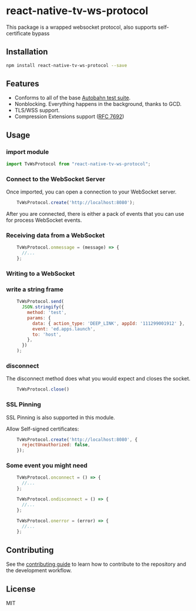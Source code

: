 # react-native-tv-ws-protocol

This package is a wrapped websocket protocol, also supports self-certificate bypass

## Installation

```sh
npm install react-native-tv-ws-protocol --save
```

## Features

- Conforms to all of the base [Autobahn test suite](https://crossbar.io/autobahn/).
- Nonblocking. Everything happens in the background, thanks to GCD.
- TLS/WSS support.
- Compression Extensions support ([RFC 7692](https://tools.ietf.org/html/rfc7692))


## Usage

### import module
```js
import TvWsProtocol from "react-native-tv-ws-protocol";
```

### Connect to the WebSocket Server

Once imported, you can open a connection to your WebSocket server.

```js
    TvWsProtocol.create('http://localhost:8080');
```

After you are connected, there is either a pack of events that you can use for process WebSocket events.

### Receiving data from a WebSocket
```js
    TvWsProtocol.onmessage = (message) => {
      //...
    };
```

### Writing to a WebSocket

### write a string frame

```js
    TvWsProtocol.send(
      JSON.stringify({
        method: 'test',
        params: {
          data: { action_type: 'DEEP_LINK', appId: '111299001912' },
          event: 'ed.apps.launch',
          to: 'host',
        },
      })
    );
```

### disconnect

The disconnect method does what you would expect and closes the socket.

```js
    TvWsProtocol.close()
```

### SSL Pinning

SSL Pinning is also supported in this module.


Allow Self-signed certificates:

```js
    TvWsProtocol.create('http://localhost:8080', {
      rejectUnauthorized: false,
    });
```

### Some event you might need
```js
    TvWsProtocol.onconnect = () => {
      //...
    };
```

```js
    TvWsProtocol.ondisconnect = () => {
      //...
    };
```

```js
    TvWsProtocol.onerror = (error) => {
      //...
    };
```

## Contributing

See the [contributing guide](CONTRIBUTING.md) to learn how to contribute to the repository and the development workflow.

## License

MIT
